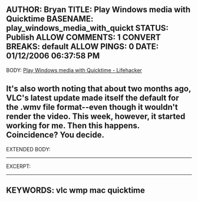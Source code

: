 AUTHOR: Bryan
TITLE: Play Windows media with Quicktime
BASENAME: play_windows_media_with_quickt
STATUS: Publish
ALLOW COMMENTS: 1
CONVERT BREAKS: __default__
ALLOW PINGS: 0
DATE: 01/12/2006 06:37:58 PM
-----
BODY:
<a title="Play Windows media with Quicktime - Lifehacker" href="http://www.lifehacker.com/software/quicktime/play-windows-media-with-quicktime-147992.php">Play Windows media with Quicktime - Lifehacker</a>

It's also worth noting that about two months ago, VLC's latest update made itself the default for the .wmv file format--even though it wouldn't render the video. This week, however, it started working for me. Then this happens. Coincidence? You decide.
-----
EXTENDED BODY:

-----
EXCERPT:

-----
KEYWORDS:
vlc wmp mac quicktime
-----


